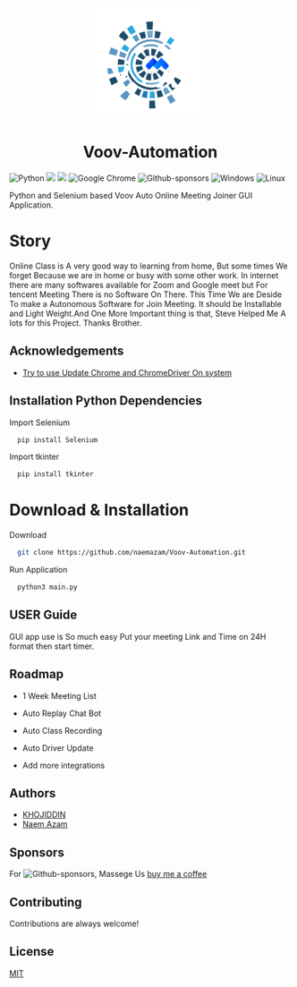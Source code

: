 <p align="center">
  <img width="200" src="./logo.png" alt="voov-auto">
  
  <h1 align="center">Voov-Automation</h1>
</p>  

![Python](https://img.shields.io/badge/python-3670A0?style=for-the-badge&logo=python&logoColor=ffdd54)
![](https://camo.githubusercontent.com/b6ba355cebfd4cd79a70de2e7623d0b6361589832ceb26214eefb337524d2214/68747470733a2f2f637573746f6d2d69636f6e2d6261646765732e6865726f6b756170702e636f6d2f62616467652f7472656e64696e672d2d75702d627269676874677265656e2e7376673f6c6f676f436f6c6f723d666666266c6f676f3d7472656e64696e672d7570)
![](https://custom-icon-badges.herokuapp.com/github/license/denvercoder1/custom-icon-badges?logo=repo)
![Google Chrome](https://img.shields.io/badge/Google%20Chrome-4285F4?style=for-the-badge&logo=GoogleChrome&logoColor=white)
![Github-sponsors](https://img.shields.io/badge/sponsor-30363D?style=for-the-badge&logo=GitHub-Sponsors&logoColor=#EA4AAA)
	![Windows](https://img.shields.io/badge/Windows-0078D6?style=for-the-badge&logo=windows&logoColor=white)
![Linux](https://img.shields.io/badge/Linux-FCC624?style=for-the-badge&logo=linux&logoColor=black)

Python and Selenium based Voov Auto Online Meeting Joiner GUI Application.   


#  Story

Online Class is A very good way to learning from home, But some times We forget Because we are in home or busy with some other work. In internet there are many softwares available for Zoom and Google meet but For tencent Meeting There is no Software On There. This Time We are Deside To make a Autonomous Software for Join Meeting. It should be Installable and Light Weight.And One More Important thing is that, Steve Helped Me A lots for this Project. Thanks Brother.



## Acknowledgements

 - [Try to use Update Chrome and ChromeDriver On system ](https://chromedriver.chromium.org/)
 
## Installation Python Dependencies

Import Selenium
```python
  pip install Selenium
```
Import tkinter
```python
  pip install tkinter
```

# Download & Installation

Download 
```bash
  git clone https://github.com/naemazam/Voov-Automation.git
```

Run Application 
```python
  python3 main.py
```

## USER Guide

GUI app use is So much easy Put your meeting Link and Time on 24H format then start timer. 

  
## Roadmap

- 1 Week Meeting List 
- Auto Replay Chat Bot
- Auto Class Recording 
- Auto Driver Update

- Add more integrations

  
## Authors

- [KHOJIDDIN](https://github.com/KHOJIDDIN) 
- [Naem Azam](https://github.com/naemazam)

## Sponsors

For ![Github-sponsors](https://img.shields.io/badge/sponsor-30363D?style=for-the-badge&logo=GitHub-Sponsors&logoColor=#EA4AAA), Massege Us [buy me a coffee](https://www.buymeacoffee.com/naemazam)
  
## Contributing

Contributions are always welcome!

## License

[MIT](https://choosealicense.com/licenses/mit/)

  
